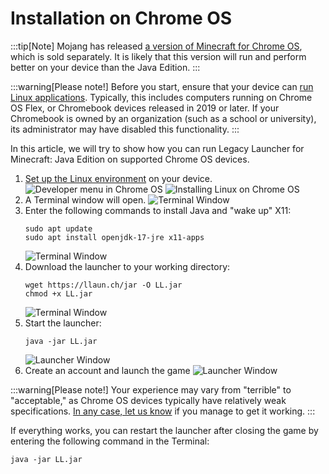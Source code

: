 
# Installation on Chrome OS

:::tip[Note]
Mojang has released [a version of Minecraft for Chrome OS](https://play.google.com/store/apps/details?id=com.mojang.minecraftpe), which is sold separately. It is likely that this version will run and perform better on your device than the Java Edition.
:::

:::warning[Please note!]
Before you start, ensure that your device can [run Linux applications](https://sites.google.com/a/chromium.org/dev/chromium-os/chrome-os-systems-supporting-linux). Typically, this includes computers running on Chrome OS Flex, or Chromebook devices released in 2019 or later. If your Chromebook is owned by an organization (such as a school or university), its administrator may have disabled this functionality.
:::

In this article, we will try to show how you can run Legacy Launcher for Minecraft: Java Edition on supported Chrome OS devices.

1. [Set up the Linux environment](https://support.google.com/chromebook/answer/9145439) on your device. ![Developer menu in Chrome OS](/img/chromeos_1.png) ![Installing Linux on Chrome OS](/img/chromeos_2.png)
2. A Terminal window will open. ![Terminal Window](/img/chromeos_3.png)
3. Enter the following commands to install Java and "wake up" X11:
   ```shell
   sudo apt update
   sudo apt install openjdk-17-jre x11-apps
   ```
   ![Terminal Window](/img/chromeos_4.png)
4. Download the launcher to your working directory:
   ```shell
   wget https://llaun.ch/jar -O LL.jar
   chmod +x LL.jar
   ```
   ![Terminal Window](/img/chromeos_5.png)
5. Start the launcher:
   ```shell
   java -jar LL.jar
   ```
   ![Launcher Window](/img/chromeos_6.png)
6. Create an account and launch the game
   ![Launcher Window](/img/chromeos_7.png)

:::warning[Please note!]
Your experience may vary from "terrible" to "acceptable," as Chrome OS devices typically have relatively weak specifications.
[In any case, let us know](https://llaun.ch/discord/intl) if you manage to get it working.
:::

If everything works, you can restart the launcher after closing the game by entering the following command in the Terminal:
```shell
java -jar LL.jar
```
